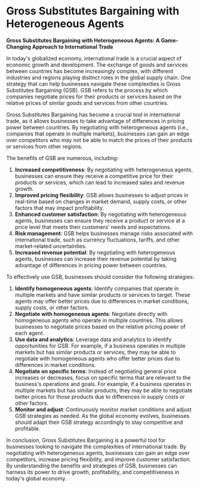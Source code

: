 # Gross Substitutes Bargaining with Heterogeneous Agents

**Gross Substitutes Bargaining with Heterogeneous Agents: A Game-Changing Approach to International Trade**

In today's globalized economy, international trade is a crucial aspect of economic growth and development. The exchange of goods and services between countries has become increasingly complex, with different industries and regions playing distinct roles in the global supply chain. One strategy that can help businesses navigate these complexities is Gross Substitutes Bargaining (GSB). GSB refers to the process by which companies negotiate prices for their products or services based on the relative prices of similar goods and services from other countries.

Gross Substitutes Bargaining has become a crucial tool in international trade, as it allows businesses to take advantage of differences in pricing power between countries. By negotiating with heterogeneous agents (i.e., companies that operate in multiple markets), businesses can gain an edge over competitors who may not be able to match the prices of their products or services from other regions.

The benefits of GSB are numerous, including:

1. **Increased competitiveness**: By negotiating with heterogeneous agents, businesses can ensure they receive a competitive price for their products or services, which can lead to increased sales and revenue growth.
2. **Improved pricing flexibility**: GSB allows businesses to adjust prices in real-time based on changes in market demand, supply costs, or other factors that may impact profitability.
3. **Enhanced customer satisfaction**: By negotiating with heterogeneous agents, businesses can ensure they receive a product or service at a price level that meets their customers' needs and expectations.
4. **Risk management**: GSB helps businesses manage risks associated with international trade, such as currency fluctuations, tariffs, and other market-related uncertainties.
5. **Increased revenue potential**: By negotiating with heterogeneous agents, businesses can increase their revenue potential by taking advantage of differences in pricing power between countries.

To effectively use GSB, businesses should consider the following strategies:

1. **Identify homogeneous agents**: Identify companies that operate in multiple markets and have similar products or services to target. These agents may offer better prices due to differences in market conditions, supply costs, or other factors.
2. **Negotiate with homogeneous agents**: Negotiate directly with homogeneous agents who operate in multiple countries. This allows businesses to negotiate prices based on the relative pricing power of each agent.
3. **Use data and analytics**: Leverage data and analytics to identify opportunities for GSB. For example, if a business operates in multiple markets but has similar products or services, they may be able to negotiate with homogeneous agents who offer better prices due to differences in market conditions.
4. **Negotiate on specific terms**: Instead of negotiating general price increases or decreases, focus on specific terms that are relevant to the business's operations and goals. For example, if a business operates in multiple markets but has similar products, they may be able to negotiate better prices for those products due to differences in supply costs or other factors.
5. **Monitor and adjust**: Continuously monitor market conditions and adjust GSB strategies as needed. As the global economy evolves, businesses should adapt their GSB strategy accordingly to stay competitive and profitable.

In conclusion, Gross Substitutes Bargaining is a powerful tool for businesses looking to navigate the complexities of international trade. By negotiating with heterogeneous agents, businesses can gain an edge over competitors, increase pricing flexibility, and improve customer satisfaction. By understanding the benefits and strategies of GSB, businesses can harness its power to drive growth, profitability, and competitiveness in today's global economy.
